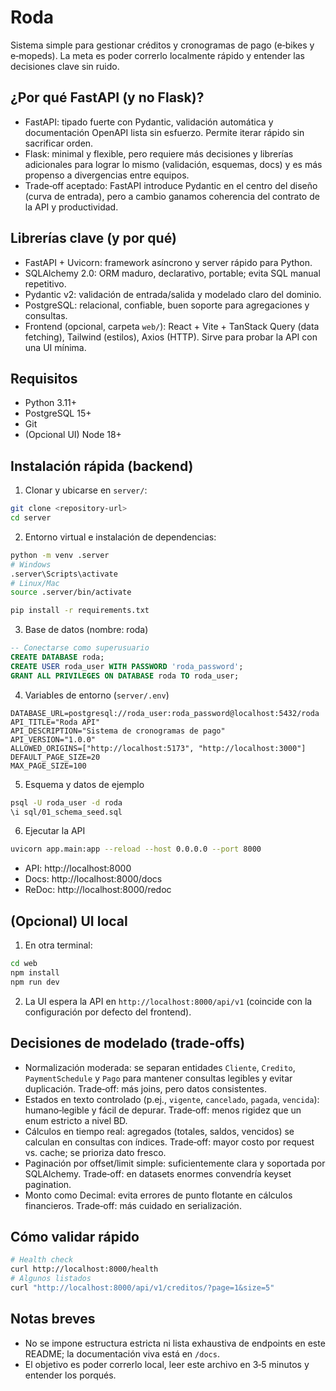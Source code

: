 # Roda

Sistema simple para gestionar créditos y cronogramas de pago (e‑bikes y e‑mopeds). La meta es poder correrlo localmente rápido y entender las decisiones clave sin ruido.

## ¿Por qué FastAPI (y no Flask)?

- FastAPI: tipado fuerte con Pydantic, validación automática y documentación OpenAPI lista sin esfuerzo. Permite iterar rápido sin sacrificar orden.
- Flask: minimal y flexible, pero requiere más decisiones y librerías adicionales para lograr lo mismo (validación, esquemas, docs) y es más propenso a divergencias entre equipos.
- Trade‑off aceptado: FastAPI introduce Pydantic en el centro del diseño (curva de entrada), pero a cambio ganamos coherencia del contrato de la API y productividad.

## Librerías clave (y por qué)

- FastAPI + Uvicorn: framework asíncrono y server rápido para Python.
- SQLAlchemy 2.0: ORM maduro, declarativo, portable; evita SQL manual repetitivo.
- Pydantic v2: validación de entrada/salida y modelado claro del dominio.
- PostgreSQL: relacional, confiable, buen soporte para agregaciones y consultas.
- Frontend (opcional, carpeta `web/`): React + Vite + TanStack Query (data fetching), Tailwind (estilos), Axios (HTTP). Sirve para probar la API con una UI mínima.

## Requisitos

- Python 3.11+
- PostgreSQL 15+
- Git
- (Opcional UI) Node 18+

## Instalación rápida (backend)

1. Clonar y ubicarse en `server/`:

```bash
git clone <repository-url>
cd server
```

2. Entorno virtual e instalación de dependencias:

```bash
python -m venv .server
# Windows
.server\Scripts\activate
# Linux/Mac
source .server/bin/activate

pip install -r requirements.txt
```

3. Base de datos (nombre: roda)

```sql
-- Conectarse como superusuario
CREATE DATABASE roda;
CREATE USER roda_user WITH PASSWORD 'roda_password';
GRANT ALL PRIVILEGES ON DATABASE roda TO roda_user;
```

4. Variables de entorno (`server/.env`)

```env
DATABASE_URL=postgresql://roda_user:roda_password@localhost:5432/roda
API_TITLE="Roda API"
API_DESCRIPTION="Sistema de cronogramas de pago"
API_VERSION="1.0.0"
ALLOWED_ORIGINS=["http://localhost:5173", "http://localhost:3000"]
DEFAULT_PAGE_SIZE=20
MAX_PAGE_SIZE=100
```

5. Esquema y datos de ejemplo

```bash
psql -U roda_user -d roda
\i sql/01_schema_seed.sql
```

6. Ejecutar la API

```bash
uvicorn app.main:app --reload --host 0.0.0.0 --port 8000
```

- API: http://localhost:8000
- Docs: http://localhost:8000/docs
- ReDoc: http://localhost:8000/redoc

## (Opcional) UI local

1. En otra terminal:

```bash
cd web
npm install
npm run dev
```

2. La UI espera la API en `http://localhost:8000/api/v1` (coincide con la configuración por defecto del frontend).

## Decisiones de modelado (trade‑offs)

- Normalización moderada: se separan entidades `Cliente`, `Credito`, `PaymentSchedule` y `Pago` para mantener consultas legibles y evitar duplicación. Trade‑off: más joins, pero datos consistentes.
- Estados en texto controlado (p.ej., `vigente`, `cancelado`, `pagada`, `vencida`): humano‑legible y fácil de depurar. Trade‑off: menos rigidez que un enum estricto a nivel BD.
- Cálculos en tiempo real: agregados (totales, saldos, vencidos) se calculan en consultas con índices. Trade‑off: mayor costo por request vs. cache; se prioriza dato fresco.
- Paginación por offset/limit simple: suficientemente clara y soportada por SQLAlchemy. Trade‑off: en datasets enormes convendría keyset pagination.
- Monto como Decimal: evita errores de punto flotante en cálculos financieros. Trade‑off: más cuidado en serialización.

## Cómo validar rápido

```bash
# Health check
curl http://localhost:8000/health
# Algunos listados
curl "http://localhost:8000/api/v1/creditos/?page=1&size=5"
```

## Notas breves

- No se impone estructura estricta ni lista exhaustiva de endpoints en este README; la documentación viva está en `/docs`.
- El objetivo es poder correrlo local, leer este archivo en 3‑5 minutos y entender los porqués.
